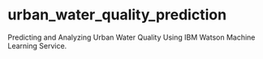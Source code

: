 # urban_water_quality_prediction
Predicting and Analyzing Urban Water Quality Using IBM Watson Machine Learning Service.
